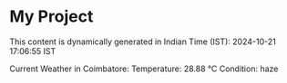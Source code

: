 # My Project

This content is dynamically generated in Indian Time (IST): 2024-10-21 17:06:55 IST


Current Weather in Coimbatore:
Temperature: 28.88 °C
Condition: haze
